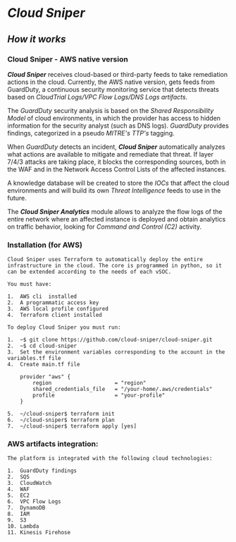 # *Cloud Sniper*
## *How it works*

### Cloud Sniper - AWS native version

***Cloud Sniper*** receives cloud-based or third-party feeds to take remediation actions in the cloud. Currently, the AWS native version, gets feeds from GuardDuty, a continuous security monitoring service that detects threats based on *CloudTrial Logs/VPC Flow Logs/DNS Logs artifacts*.

The *GuardDuty* security analysis is based on the *Shared Responsibility Model* of cloud environments, in which the provider has access to hidden information for the security analyst (such as DNS logs). *GuardDuty* provides findings, categorized in a pseudo *MITRE's TTP's* tagging.

When *GuardDuty* detects an incident, ***Cloud Sniper*** automatically analyzes what actions are available to mitigate and remediate that threat. If layer 7/4/3 attacks are taking place, it blocks the corresponding sources, both in the WAF and in the Network Access Control Lists of the affected instances.

A knowledge database will be created to store the *IOCs* that affect the cloud environments and will build its own *Threat Intelligence* feeds to use in the future.

The ***Cloud Sniper Analytics*** module allows to analyze the flow logs of the entire network where an affected instance is deployed and obtain analytics on traffic behavior, looking for *Command and Control (C2)* activity.

### Installation (for AWS)

    Cloud Sniper uses Terraform to automatically deploy the entire infrastructure in the cloud. The core is programmed in python, so it can be extended according to the needs of each vSOC.
    
    You must have:

    1.  AWS cli  installed
    2.  A programmatic access key
    3.  AWS local profile configured
    4.  Terraform client installed

    To deploy Cloud Sniper you must run:

    1.  ~$ git clone https://github.com/cloud-sniper/cloud-sniper.git
    2.  ~$ cd cloud-sniper
    3.  Set the environment variables corresponding to the account in the variables.tf file
    4.  Create main.tf file

        provider "aws" {
            region                    = "region"
            shared_credentials_file   = "/your-home/.aws/credentials"
            profile                   = "your-profile"
        }

    5.  ~/cloud-sniper$ terraform init
    6.  ~/cloud-sniper$ terraform plan
    7.  ~/cloud-sniper$ terraform apply [yes]


### AWS artifacts integration:

    The platform is integrated with the following cloud technologies:

    1.  GuardDuty findings
    2.  SQS
    3.  CloudWatch
    4.  WAF
    5.  EC2 
    6.  VPC Flow Logs
    7.  DynamoDB
    8.  IAM
    9.  S3
    10. Lambda
    11. Kinesis Firehose
